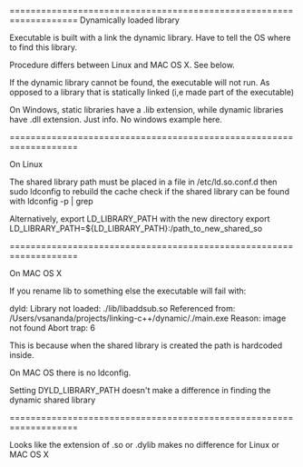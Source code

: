 ===================================================================
Dynamically loaded library

Executable is built with a link the dynamic library.
Have to tell the OS where to find this library.

Procedure differs between Linux and MAC OS X.
See below.

If the dynamic library cannot be found, the executable will not run.
As opposed to a library that is statically linked (i,e made part
of the executable)

On Windows, static libraries have a .lib extension, while
dynamic libraries have .dll extension. Just info. No windows 
example here.

===================================================================

On Linux

The shared library path must be placed in a file in /etc/ld.so.conf.d
then
sudo ldconfig to rebuild the cache
check if the shared library can be found with
ldconfig -p | grep <libname>

Alternatively, 
export LD_LIBRARY_PATH with the new directory
export LD_LIBRARY_PATH=${LD_LIBRARY_PATH}:/path_to_new_shared_so

===================================================================

On MAC OS X

If you rename lib to something else
the executable will fail with:

dyld: Library not loaded: ./lib/libaddsub.so
  Referenced from: /Users/vsananda/projects/linking-c++/dynamic/./main.exe
    Reason: image not found
    Abort trap: 6

This is because when the shared library is created the path is hardcoded
inside.

On MAC OS there is no ldconfig.

Setting DYLD_LIBRARY_PATH doesn't make a difference in finding the
dynamic shared library

===================================================================

Looks like the extension of .so or .dylib makes no difference for
Linux or MAC OS X